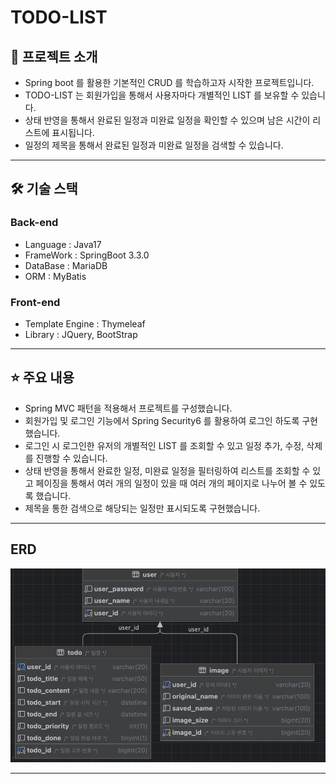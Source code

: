 # TODO-LIST

## 📖 프로젝트 소개

- Spring boot 를 활용한 기본적인 CRUD 를 학습하고자 시작한 프로젝트입니다.
- TODO-LIST 는 회원가입을 통해서 사용자마다 개별적인 LIST 를 보유할 수 있습니다.
- 상태 반영을 통해서 완료된 일정과 미완료 일정을 확인할 수 있으며 남은 시간이 리스트에 표시됩니다.
- 일정의 제목을 통해서 완료된 일정과 미완료 일정을 검색할 수 있습니다.

---

## 🛠️ 기술 스택

### Back-end
- Language : Java17
- FrameWork : SpringBoot 3.3.0
- DataBase : MariaDB
- ORM : MyBatis

### Front-end
- Template Engine : Thymeleaf
- Library : JQuery, BootStrap

---

## ⭐️ 주요 내용
- Spring MVC 패턴을 적용해서 프로젝트를 구성했습니다.
- 회원가입 및 로그인 기능에서 Spring Security6 를 활용하여 로그인 하도록 구현했습니다.
- 로그인 시 로그인한 유저의 개별적인 LIST 를 조회할 수 있고 일정 추가, 수정, 삭제를 진행할 수 있습니다.
- 상태 반영을 통해서 완료한 일정, 미완료 일정을 필터링하여 리스트를 조회할 수 있고 페이징을 통해서 여러 개의 일정이 있을 때 여러 개의 페이지로 나누어 볼 수 있도록 했습니다.
- 제목을 통한 검색으로 해당되는 일정만 표시되도록 구현했습니다.

---

## ERD

<p align="center">
<img src="assets/ERD.png" alt="ERD"/>
</p>

---